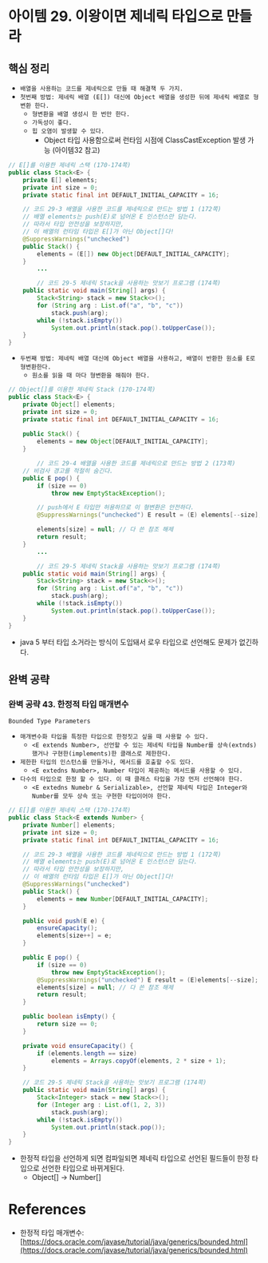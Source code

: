 # 아이템 29. 이왕이면 제네릭 타입으로 만들라

## 핵심 정리

- `배열을 사용하는 코드를 제네릭으로 만들 때 해결책 두 가지.`
- `첫번째 방법: 제네릭 배열 (E[]) 대신에 Object 배열을 생성한 뒤에 제네릭 배열로 형변환 한다.`
    - `형변환을 배열 생성시 한 번만 한다.`
    - `가독성이 좋다.`
    - `힙 오염이 발생할 수 있다.`
        - Object 타입 사용함으로써 런타임 시점에 ClassCastException 발생 가능 (아이템32 참고)

```java
// E[]를 이용한 제네릭 스택 (170-174쪽)
public class Stack<E> {
    private E[] elements;
    private int size = 0;
    private static final int DEFAULT_INITIAL_CAPACITY = 16;

    // 코드 29-3 배열을 사용한 코드를 제네릭으로 만드는 방법 1 (172쪽)
    // 배열 elements는 push(E)로 넘어온 E 인스턴스만 담는다.
    // 따라서 타입 안전성을 보장하지만,
    // 이 배열의 런타임 타입은 E[]가 아닌 Object[]다!
    @SuppressWarnings("unchecked")
    public Stack() {
        elements = (E[]) new Object[DEFAULT_INITIAL_CAPACITY];
    }
		...

		// 코드 29-5 제네릭 Stack을 사용하는 맛보기 프로그램 (174쪽)
    public static void main(String[] args) {
        Stack<String> stack = new Stack<>();
        for (String arg : List.of("a", "b", "c"))
            stack.push(arg);
        while (!stack.isEmpty())
            System.out.println(stack.pop().toUpperCase());
    }
}
```

- `두번째 방법: 제네릭 배열 대신에 Object 배열을 사용하고, 배열이 반환한 원소를 E로 형변환한다.`
    - `원소를 읽을 때 마다 형변환을 해줘야 한다.`

```java
// Object[]를 이용한 제네릭 Stack (170-174쪽)
public class Stack<E> {
    private Object[] elements;
    private int size = 0;
    private static final int DEFAULT_INITIAL_CAPACITY = 16;
    
    public Stack() {
        elements = new Object[DEFAULT_INITIAL_CAPACITY];
    }

		// 코드 29-4 배열을 사용한 코드를 제네릭으로 만드는 방법 2 (173쪽)
    // 비검사 경고를 적절히 숨긴다.
    public E pop() {
        if (size == 0)
            throw new EmptyStackException();

        // push에서 E 타입만 허용하므로 이 형변환은 안전하다.
        @SuppressWarnings("unchecked") E result = (E) elements[--size];

        elements[size] = null; // 다 쓴 참조 해제
        return result;
    }
		...

		// 코드 29-5 제네릭 Stack을 사용하는 맛보기 프로그램 (174쪽)
    public static void main(String[] args) {
        Stack<String> stack = new Stack<>();
        for (String arg : List.of("a", "b", "c"))
            stack.push(arg);
        while (!stack.isEmpty())
            System.out.println(stack.pop().toUpperCase());
    }
}
```

- java 5 부터 타입 소거라는 방식이 도입돼서 로우 타입으로 선언해도 문제가 없긴하다.

## 완벽 공략

### 완벽 공략 43. 한정적 타입 매개변수

`Bounded Type Parameters`

- `매개변수화 타입을 특정한 타입으로 한정짓고 싶을 때 사용할 수 있다.`
    - `<E extends Number>, 선언할 수 있는 제네릭 타입을 Number를 상속(extnds)했거나 구현한(implements)한 클래스로 제한한다.`
- `제한한 타입의 인스턴스를 만들거나, 메서드를 호출할 수도 있다.`
    - `<E extedns Number>, Number 타입이 제공하는 메서드를 사용할 수 있다.`
- `다수의 타입으로 한정 할 수 있다. 이 때 클래스 타입을 가장 먼저 선언해야 한다.`
    - `<E extedns Numebr & Serializable>, 선언할 제네릭 타입은 Integer와 Number를 모두 상속 또는 구현한 타입이어야 한다.`

```java
// E[]를 이용한 제네릭 스택 (170-174쪽)
public class Stack<E extends Number> {
    private Number[] elements;
    private int size = 0;
    private static final int DEFAULT_INITIAL_CAPACITY = 16;

    // 코드 29-3 배열을 사용한 코드를 제네릭으로 만드는 방법 1 (172쪽)
    // 배열 elements는 push(E)로 넘어온 E 인스턴스만 담는다.
    // 따라서 타입 안전성을 보장하지만,
    // 이 배열의 런타임 타입은 E[]가 아닌 Object[]다!
    @SuppressWarnings("unchecked")
    public Stack() {
        elements = new Number[DEFAULT_INITIAL_CAPACITY];
    }

    public void push(E e) {
        ensureCapacity();
        elements[size++] = e;
    }

    public E pop() {
        if (size == 0)
            throw new EmptyStackException();
        @SuppressWarnings("unchecked") E result = (E)elements[--size];
        elements[size] = null; // 다 쓴 참조 해제
        return result;
    }

    public boolean isEmpty() {
        return size == 0;
    }

    private void ensureCapacity() {
        if (elements.length == size)
            elements = Arrays.copyOf(elements, 2 * size + 1);
    }

    // 코드 29-5 제네릭 Stack을 사용하는 맛보기 프로그램 (174쪽)
    public static void main(String[] args) {
        Stack<Integer> stack = new Stack<>();
        for (Integer arg : List.of(1, 2, 3))
            stack.push(arg);
        while (!stack.isEmpty())
            System.out.println(stack.pop());
    }
}
```

- 한정적 타입을 선언하게 되면 컴파일되면 제네릭 타입으로 선언된 필드들이 한정 타입으로 선언한 타입으로 바뀌게된다.
    - Object[] → Number[]

# References

- 한정적 타입 매개변수: [https://docs.oracle.com/javase/tutorial/java/generics/bounded.html](https://docs.oracle.com/javase/tutorial/java/generics/bounded.html)